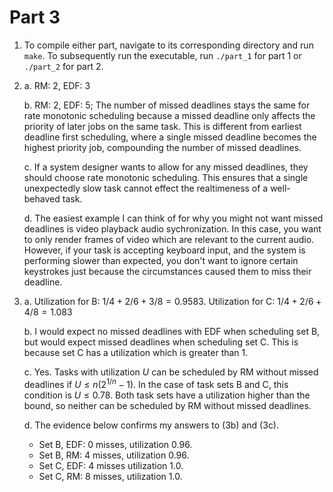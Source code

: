 # Part 3
1. To compile either part, navigate to its corresponding directory and run `make`. To subsequently run the executable, run `./part_1` for part 1 or `./part_2` for part 2.
2.
    a. RM: 2, EDF: 3

    b. RM: 2, EDF: 5; The number of missed deadlines stays the same for rate monotonic scheduling because a missed deadline only affects the priority of later jobs on the same task. This is different from earliest deadline first scheduling, where a single missed deadline becomes the highest priority job, compounding the number of missed deadlines.

    c. If a system designer wants to allow for any missed deadlines, they should choose rate monotonic scheduling. This ensures that a single unexpectedly slow task cannot effect the realtimeness of a well-behaved task.

    d. The easiest example I can think of for why you might not want missed deadlines is video playback audio sychronization. In this case, you want to only render frames of video which are relevant to the current audio. However, if your task is accepting keyboard input, and the system is performing slower than expected, you don't want to ignore certain keystrokes just because the circumstances caused them to miss their deadline.

3. 
    a. Utilization for B: $1/4 + 2/6 + 3/8 = 0.9583$. Utilization for C: $1/4 + 2/6 + 4/8 = 1.083$

    b. I would expect no missed deadlines with EDF when scheduling set B, but would expect missed deadlines when scheduling set C. This is because set C has a utilization which is greater than 1.

    c. Yes. Tasks with utilization $U$ can be scheduled by RM without missed deadlines if $U\leq n(2^{1/n}-1)$. In the case of task sets B and C, this condition is $U\leq 0.78$. Both task sets have a utilization higher than the bound, so neither can be scheduled by RM without missed deadlines.

    d. The evidence below confirms my answers to (3b) and (3c).
    - Set B, EDF: 0 misses, utilization 0.96.
    - Set B, RM: 4 misses, utilization 0.96.
    - Set C, EDF: 4 misses utilization 1.0.
    - Set C, RM: 8 misses, utilization 1.0.